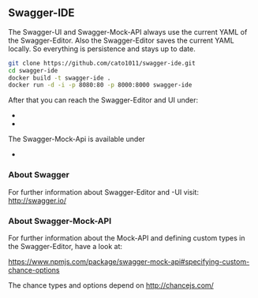 ## Swagger-IDE

The Swagger-UI and Swagger-Mock-API always use the current YAML of the Swagger-Editor. Also the Swagger-Editor saves the current YAML locally. So everything is persistence and stays up to date.


```bash
git clone https://github.com/cato1011/swagger-ide.git
cd swagger-ide
docker build -t swagger-ide .
docker run -d -i -p 8080:80 -p 8000:8000 swagger-ide
```

After that you can reach the Swagger-Editor and UI under:

* [docker-ip]:8080/swagger 
* [docker-ip]:8080/swagger-ui

The Swagger-Mock-Api is available under

* [docker-ip]:8000

### About Swagger

For further information about Swagger-Editor and -UI visit: http://swagger.io/

### About Swagger-Mock-API

For further information about the Mock-API and defining custom types in the Swagger-Editor, have a look at:

https://www.npmjs.com/package/swagger-mock-api#specifying-custom-chance-options

The chance types and options depend on http://chancejs.com/